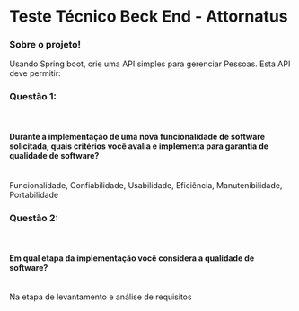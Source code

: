 <h1>Teste Técnico Beck End - Attornatus</h1>
<h3>Sobre o projeto!</h3>
Usando Spring boot, crie uma API simples para gerenciar Pessoas. Esta API deve permitir:  
<br>
<h3>Questão 1:</h3>
<br>
<h4>Durante a implementação de uma nova funcionalidade de software solicitada, quais critérios você avalia e implementa para garantia de qualidade de software?
</h4>
<br>
Funcionalidade, Confiabilidade, Usabilidade, Eficiência, Manutenibilidade, Portabilidade
<br>
<h3>Questão 2:</h3>
<br>
<h4>Em qual etapa da implementação você considera a qualidade de software?</h4>
<br>
Na etapa de levantamento e análise de requisitos
<br>
